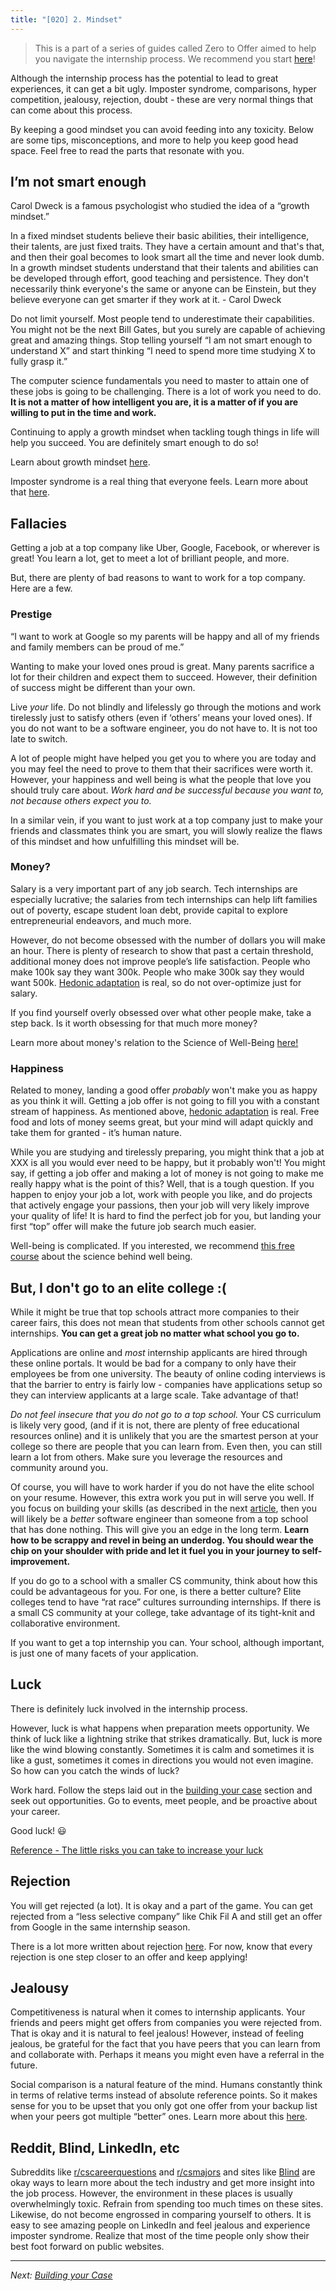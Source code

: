 ```yaml
---
title: "[02O] 2. Mindset"
---
```


> This is a part of a series of guides called Zero to Offer aimed to help you navigate the internship process. We recommend you start [here](/zero-to-offer/)!

Although the internship process has the potential to lead to great experiences, it can get a bit ugly. Imposter syndrome, comparisons, hyper competition, jealousy, rejection, doubt - these are very normal things that can come about this process.

By keeping a good mindset you can avoid feeding into any toxicity. Below are some tips, misconceptions, and more to help you keep good head space. Feel free to read the parts that resonate with you.

## I’m not smart enough

Carol Dweck is a famous psychologist who studied the idea of a “growth mindset.”

<div class="text-sm border p-3 mb-8">
In a fixed mindset students believe their basic abilities, their intelligence, their talents, are just fixed traits. They have a certain amount and that's that, and then their goal becomes to look smart all the time and never look dumb. In a growth mindset students understand that their talents and abilities can be developed through effort, good teaching and persistence. They don't necessarily think everyone's the same or anyone can be Einstein, but they believe everyone can get smarter if they work at it. - Carol Dweck
</div>

Do not limit yourself. Most people tend to underestimate their capabilities. You might not be the next Bill Gates, but you surely are capable of achieving great and amazing things. Stop telling yourself “I am not smart enough to understand X” and start thinking “I need to spend more time studying X to fully grasp it.”

The computer science fundamentals you need to master to attain one of these jobs is going to be challenging. There is a lot of work you need to do. **It is not a matter of how intelligent you are, it is a matter of if you are willing to put in the time and work.**

Continuing to apply a growth mindset when tackling tough things in life will help you succeed. You are definitely smart enough to do so!

Learn about growth mindset [here](https://www.youtube.com/watch?v=wh0OS4MrN3E).

Imposter syndrome is a real thing that everyone feels. Learn more about that [here](https://www.youtube.com/watch?v=eqhUHyVpAwE).

## Fallacies

Getting a job at a top company like Uber, Google, Facebook, or wherever is great! You learn a lot, get to meet a lot of brilliant people, and more.

But, there are plenty of bad reasons to want to work for a top company. Here are a few.

### Prestige

“I want to work at Google so my parents will be happy and all of my friends and family members can be proud of me.”

Wanting to make your loved ones proud is great. Many parents sacrifice a lot for their children and expect them to succeed. However, their definition of success might be different than your own.

Live _your_ life. Do not blindly and lifelessly go through the motions and work tirelessly just to satisfy others (even if ‘others’ means your loved ones). If you do not want to be a software engineer, you do not have to. It is not too late to switch.

A lot of people might have helped you get you to where you are today and you may feel the need to prove to them that their sacrifices were worth it. However, your happiness and well being is what the people that love you should truly care about. _Work hard and be successful because you want to, not because others expect you to._

In a similar vein, if you want to just work at a top company just to make your friends and classmates think you are smart, you will slowly realize the flaws of this mindset and how unfulfilling this mindset will be.

### Money?

Salary is a very important part of any job search. Tech internships are especially lucrative; the salaries from tech internships can help lift families out of poverty, escape student loan debt, provide capital to explore entrepreneurial endeavors, and much more.

However, do not become obsessed with the number of dollars you will make an hour. There is plenty of research to show that past a certain threshold, additional money does not improve people’s life satisfaction. People who make 100k say they want 300k. People who make 300k say they would want 500k. [Hedonic adaptation](https://www.investopedia.com/terms/h/hedonic-treadmill.asp) is real, so do not over-optimize just for salary.

If you find yourself overly obsessed over what other people make, take a step back. Is it worth obsessing for that much more money?

Learn more about money's relation to the Science of Well-Being [here!](https://www.coursera.org/learn/the-science-of-well-being/lecture/8bZvC/part-2-money)

### Happiness

Related to money, landing a good offer _probably_ won't make you as happy as you think it will. Getting a job offer is not going to fill you with a constant stream of happiness. As mentioned above, [hedonic adaptation](https://en.wikipedia.org/wiki/Hedonic_treadmill) is real. Free food and lots of money seems great, but your mind will adapt quickly and take them for granted - it’s human nature.

While you are studying and tirelessly preparing, you might think that a job at XXX is all you would ever need to be happy, but it probably won't! You might say, if getting a job offer and making a lot of money is not going to make me really happy what is the point of this? Well, that is a tough question. If you happen to enjoy your job a lot, work with people you like, and do projects that actively engage your passions, then your job will very likely improve your quality of life! It is hard to find the perfect job for you, but landing your first “top” offer will make the future job search much easier.

Well-being is complicated. If you interested, we recommend [this free course](https://www.coursera.org/learn/the-science-of-well-being/home/welcome) about the science behind well being.

## But, I don't go to an elite college :(

While it might be true that top schools attract more companies to their career fairs, this does not mean that students from other schools cannot get internships. **You can get a great job no matter what school you go to.**

Applications are online and _most_ internship applicants are hired through these online portals. It would be bad for a company to only have their employees be from one university. The beauty of online coding interviews is that the barrier to entry is fairly low - companies have applications setup so they can interview applicants at a large scale. Take advantage of that!

_Do not feel insecure that you do not go to a top school._ Your CS curriculum is likely very good, (and if it is not, there are plenty of free educational resources online) and it is unlikely that you are the smartest person at your college so there are people that you can learn from. Even then, you can still learn a lot from others. Make sure you leverage the resources and community around you.

Of course, you will have to work harder if you do not have the elite school on your resume. However, this extra work you put in will serve you well. If you focus on building your skills (as described in the next [article](/zero-to-offer/building-your-case), then you will likely be a _better_ software engineer than someone from a top school that has done nothing. This will give you an edge in the long term. **Learn how to be scrappy and revel in being an underdog. You should wear the chip on your shoulder with pride and let it fuel you in your journey to self-improvement.**

If you do go to a school with a smaller CS community, think about how this could be advantageous for you. For one, is there a better culture? Elite colleges tend to have “rat race” cultures surrounding internships. If there is a small CS community at your college, take advantage of its tight-knit and collaborative environment.

If you want to get a top internship you can. Your school, although important, is just one of many facets of your application.

## Luck

There is definitely luck involved in the internship process.

However, luck is what happens when preparation meets opportunity. We think of luck like a lightning strike that strikes dramatically. But, luck is more like the wind blowing constantly. Sometimes it is calm and sometimes it is like a gust, sometimes it comes in directions you would not even imagine. So how can you catch the winds of luck?

Work hard. Follow the steps laid out in the [building your case](/zero-to-offer/building-your-case) section and seek out opportunities. Go to events, meet people, and be proactive about your career.

Good luck! 😃

[Reference - The little risks you can take to increase your luck](https://www.youtube.com/watch?v=PX61e3sAj5k)

## Rejection

You will get rejected (a lot). It is okay and a part of the game. You can get rejected from a “less selective company” like Chik Fil A and still get an offer from Google in the same internship season.

There is a lot more written about rejection [here](/zero-to-offer/post-interview#rejection). For now, know that every rejection is one step closer to an offer and keep applying!

## Jealousy

Competitiveness is natural when it comes to internship applicants. Your friends and peers might get offers from companies you were rejected from. That is okay and it is natural to feel jealous! However, instead of feeling jealous, be grateful for the fact that you have peers that you can learn from and collaborate with. Perhaps it means you might even have a referral in the future.

Social comparison is a natural feature of the mind. Humans constantly think in terms of relative terms instead of absolute reference points. So it makes sense for you to be upset that you only got one offer from your backup list when your peers got multiple “better” ones. Learn more about this [here](https://www.coursera.org/learn/the-science-of-well-being/lecture/mFn0u/annoying-feature-2).

## Reddit, Blind, LinkedIn, etc

Subreddits like [r/cscareerquestions](www.reddit.com/r/cscareerquestions) and [r/csmajors](www.reddit.com/r/csmajors) and sites like [Blind](www.teamblind.com) are okay ways to learn more about the tech industry and get more insight into the job process. However, the environment in these places is usually overwhelmingly toxic. Refrain from spending too much times on these sites. Likewise, do not become engrossed in comparing yourself to others. It is easy to see amazing people on LinkedIn and feel jealous and experience imposter syndrome. Realize that most of the time people only show their best foot forward on public websites.

---

_Next: [Building your Case](/zero-to-offer/building-your-case)_
